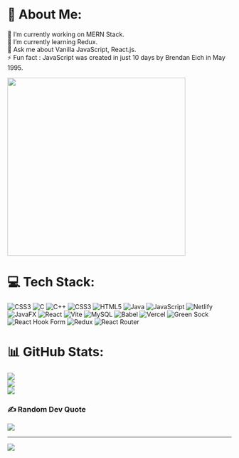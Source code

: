 # 💫 About Me:
🔭 I’m currently working on MERN Stack.<br>🌱 I’m currently learning Redux.<br>💬 Ask me about Vanilla JavaScript, React.js.<br>⚡ Fun fact : JavaScript was created in just 10 days by Brendan Eich in May 1995.

<img src="https://media2.giphy.com/media/v1.Y2lkPTc5MGI3NjExdTAxbGZwZDIydnA5cnd1c3RmdjcydmF4ZHU5MGs1dXQwcnZ1bTc0eiZlcD12MV9pbnRlcm5hbF9naWZfYnlfaWQmY3Q9Zw/yPRo73ILrGjny/giphy.webp" width="400">

# 💻 Tech Stack:
![CSS3](https://img.shields.io/badge/css3-%231572B6.svg?style=for-the-badge&logo=css3&logoColor=white) ![C](https://img.shields.io/badge/c-%2300599C.svg?style=for-the-badge&logo=c&logoColor=white) ![C++](https://img.shields.io/badge/c++-%2300599C.svg?style=for-the-badge&logo=c%2B%2B&logoColor=white) ![CSS3](https://img.shields.io/badge/css3-%231572B6.svg?style=for-the-badge&logo=css3&logoColor=white) ![HTML5](https://img.shields.io/badge/html5-%23E34F26.svg?style=for-the-badge&logo=html5&logoColor=white) ![Java](https://img.shields.io/badge/java-%23ED8B00.svg?style=for-the-badge&logo=openjdk&logoColor=white) ![JavaScript](https://img.shields.io/badge/javascript-%23323330.svg?style=for-the-badge&logo=javascript&logoColor=%23F7DF1E) ![Netlify](https://img.shields.io/badge/netlify-%23000000.svg?style=for-the-badge&logo=netlify&logoColor=#00C7B7) ![JavaFX](https://img.shields.io/badge/javafx-%23FF0000.svg?style=for-the-badge&logo=javafx&logoColor=white) ![React](https://img.shields.io/badge/react-%2320232a.svg?style=for-the-badge&logo=react&logoColor=%2361DAFB) ![Vite](https://img.shields.io/badge/vite-%23646CFF.svg?style=for-the-badge&logo=vite&logoColor=white) ![MySQL](https://img.shields.io/badge/mysql-4479A1.svg?style=for-the-badge&logo=mysql&logoColor=white) ![Babel](https://img.shields.io/badge/Babel-F9DC3e?style=for-the-badge&logo=babel&logoColor=black) ![Vercel](https://img.shields.io/badge/vercel-%23000000.svg?style=for-the-badge&logo=vercel&logoColor=white) ![Green Sock](https://img.shields.io/badge/green%20sock-88CE02?style=for-the-badge&logo=greensock&logoColor=white) ![React Hook Form](https://img.shields.io/badge/React%20Hook%20Form-%23EC5990.svg?style=for-the-badge&logo=reacthookform&logoColor=white) ![Redux](https://img.shields.io/badge/redux-%23593d88.svg?style=for-the-badge&logo=redux&logoColor=white) ![React Router](https://img.shields.io/badge/React_Router-CA4245?style=for-the-badge&logo=react-router&logoColor=white)
# 📊 GitHub Stats:
![](https://github-readme-stats.vercel.app/api?username=muhammadharmainakhtar&theme=highcontrast&hide_border=false&include_all_commits=true&count_private=true)<br/>
![](https://github-readme-streak-stats.herokuapp.com/?user=muhammadharmainakhtar&theme=highcontrast&hide_border=false)<br/>
![](https://github-readme-stats.vercel.app/api/top-langs/?username=muhammadharmainakhtar&theme=highcontrast&hide_border=false&include_all_commits=true&count_private=true&layout=compact)

### ✍️ Random Dev Quote
![](https://quotes-github-readme.vercel.app/api?type=horizontal&theme=radical)


---
[![](https://visitcount.itsvg.in/api?id=muhammadharmainakhtar&icon=0&color=0)](https://visitcount.itsvg.in)

<!-- Proudly created with GPRM ( https://gprm.itsvg.in ) -->
